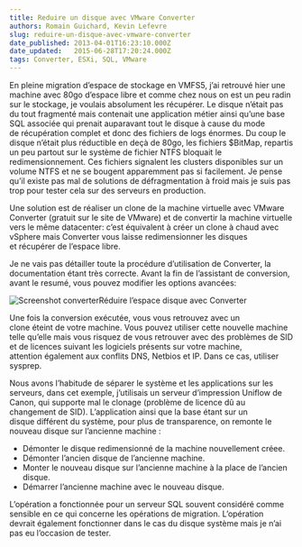 ```yaml
---
title: Reduire un disque avec VMware Converter
authors: Romain Guichard, Kevin Lefevre
slug: reduire-un-disque-avec-vmware-converter
date_published: 2013-04-01T16:23:10.000Z
date_updated:   2015-06-28T17:20:24.000Z
tags: Converter, ESXi, SQL, VMware
---
```



En pleine migration d’espace de stockage en VMFS5, j’ai retrouvé hier une machine avec 80go d’espace libre et comme chez nous on est un peu radin sur le stockage, je voulais absolument les récupérer. Le disque n’était pas du tout fragmenté mais contenait une application métier ainsi qu’une base SQL associée qui prenait auparavant tout le disque à cause du mode de récupération complet et donc des fichiers de logs énormes. Du coup le disque n’était plus réductible en deçà de 80go, les fichiers $BitMap, repartis un peu partout sur le système de fichier NTFS bloquait le redimensionnement. Ces fichiers signalent les clusters disponibles sur un volume NTFS et ne se bougent apparemment pas si facilement. Je pense qu’il existe pas mal de solutions de défragmentation à froid mais je suis pas trop pour tester cela sur des serveurs en production.

Une solution est de réaliser un clone de la machine virtuelle avec VMware Converter (gratuit sur le site de VMware) et de convertir la machine virtuelle vers le même datacenter: c’est équivalent à créer un clone à chaud avec vSphere mais Converter vous laisse redimensionner les disques et récupérer de l’espace libre.

Je ne vais pas détailler toute la procédure d’utilisation de Converter, la documentation étant très correcte. Avant la fin de l’assistant de conversion, avant le resumé, vous pouvez modifier les options avancées:

![Screenshot converter](http://res.cloudinary.com/vsense/image/upload/h_131,w_300/v1435508424/convert1_yxlxp9.png "VMware Converter")Réduire l’espace disque avec Converter

Une fois la conversion exécutée, vous vous retrouvez avec un clone éteint de votre machine. Vous pouvez utiliser cette nouvelle machine telle qu’elle mais vous risquez de vous retrouver avec des problèmes de SID et de licences suivant les logiciels présents sur votre machine, attention également aux conflits DNS, Netbios et IP. Dans ce cas, utiliser sysprep.

Nous avons l’habitude de séparer le système et les applications sur les serveurs, dans cet exemple, j’utilisais un serveur d’impression Uniflow de Canon, qui supporte mal le clonage (problème de licence dû au changement de SID). L’application ainsi que la base étant sur un disque différent du système, pour plus de transparence, on remonte le nouveau disque sur l’ancienne machine :

- Démonter le disque redimensionné de la machine nouvellement créee.
- Démonter l’ancien disque de l’ancienne machine.
- Monter le nouveau disque sur l’ancienne machine à la place de l’ancien disque.
- Démarrer l’ancienne machine avec le nouveau disque.

L’opération a fonctionnée pour un serveur SQL souvent considéré comme sensible en ce qui concerne les opérations de migration. L’opération devrait également fonctionner dans le cas du disque système mais je n’ai pas eu l’occasion de tester.
